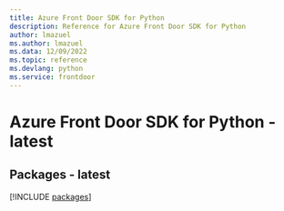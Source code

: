 ```yaml
---
title: Azure Front Door SDK for Python
description: Reference for Azure Front Door SDK for Python
author: lmazuel
ms.author: lmazuel
ms.data: 12/09/2022
ms.topic: reference
ms.devlang: python
ms.service: frontdoor
---
```

# Azure Front Door SDK for Python - latest
## Packages - latest
[!INCLUDE [packages](front-door-index.md)]